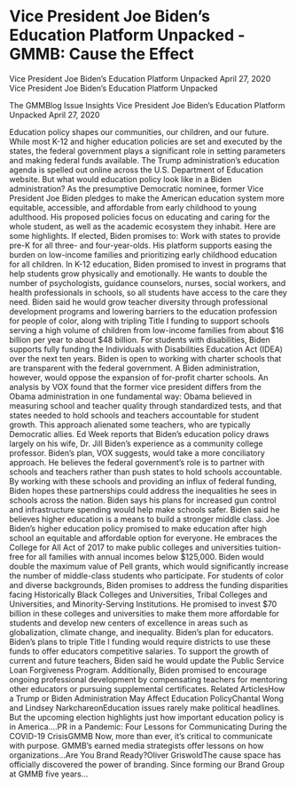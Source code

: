 # Vice President Joe Biden’s Education Platform Unpacked - GMMB: Cause the Effect


Vice President Joe Biden’s Education Platform Unpacked
April 27, 2020
Vice President Joe Biden’s Education Platform Unpacked
 
The GMMBlog
Issue Insights Vice President Joe Biden’s Education Platform Unpacked
April 27, 2020
 
Education policy shapes our communities, our children, and our future. While most K-12 and higher education policies are set and executed by the states, the federal government plays a significant role in setting parameters and making federal funds available.
The Trump administration’s education agenda is spelled out online across the U.S. Department of Education website. But what would education policy look like in a Biden administration?
As the presumptive Democratic nominee, former Vice President Joe Biden pledges to make the American education system more equitable, accessible, and affordable from early childhood to young adulthood. His proposed policies focus on educating and caring for the whole student, as well as the academic ecosystem they inhabit.
Here are some highlights. If elected, Biden promises to:
Work with states to provide pre-K for all three- and four-year-olds. His platform supports easing the burden on low-income families and prioritizing early childhood education for all children.
In K-12 education, Biden promised to invest in programs that help students grow physically and emotionally. He wants to double the number of psychologists, guidance counselors, nurses, social workers, and health professionals in schools, so all students have access to the care they need.
Biden said he would grow teacher diversity through professional development programs and lowering barriers to the education profession for people of color, along with tripling Title I funding to support schools serving a high volume of children from low-income families from about $16 billion per year to about $48 billion. For students with disabilities, Biden supports fully funding the Individuals with Disabilities Education Act (IDEA) over the next ten years. Biden is open to working with charter schools that are transparent with the federal government. A Biden administration, however, would oppose the expansion of for-profit charter schools.
An analysis by VOX found that the former vice president differs from the Obama administration in one fundamental way: Obama believed in measuring school and teacher quality through standardized tests, and that states needed to hold schools and teachers accountable for student growth. This approach alienated some teachers, who are typically Democratic allies. Ed Week reports that Biden’s education policy draws largely on his wife, Dr. Jill Biden’s experience as a community college professor.
Biden’s plan, VOX suggests, would take a more conciliatory approach. He believes the federal government’s role is to partner with schools and teachers rather than push states to hold schools accountable. By working with these schools and providing an influx of federal funding, Biden hopes these partnerships could address the inequalities he sees in schools across the nation.
Biden says his plans for increased gun control and infrastructure spending would help make schools safer.
Biden said he believes higher education is a means to build a stronger middle class. Joe Biden’s higher education policy promised to make education after high school an equitable and affordable option for everyone. He embraces the College for All Act of 2017 to make public colleges and universities tuition-free for all families with annual incomes below $125,000. Biden would double the maximum value of Pell grants, which would significantly increase the number of middle-class students who participate. For students of color and diverse backgrounds, Biden promises to address the funding disparities facing Historically Black Colleges and Universities, Tribal Colleges and Universities, and Minority-Serving Institutions. He promised to invest $70 billion in these colleges and universities to make them more affordable for students and develop new centers of excellence in areas such as globalization, climate change, and inequality.
Biden’s plan for educators. Biden’s plans to triple Title I funding would require districts to use these funds to offer educators competitive salaries. To support the growth of current and future teachers, Biden said he would update the Public Service Loan Forgiveness Program. Additionally, Biden promised to encourage ongoing professional development by compensating teachers for mentoring other educators or pursuing supplemental certificates.
Related ArticlesHow a Trump or Biden Administration May Affect Education PolicyChantal Wong and Lindsey NarkchareonEducation issues rarely make political headlines. But the upcoming election highlights just how important education policy is in America.…PR in a Pandemic: Four Lessons for Communicating During the COVID-19 CrisisGMMB Now, more than ever, it’s critical to communicate with purpose. GMMB’s earned media strategists offer lessons on how organizations…Are You Brand Ready?Oliver GriswoldThe cause space has officially discovered the power of branding. Since forming our Brand Group at GMMB five years…
